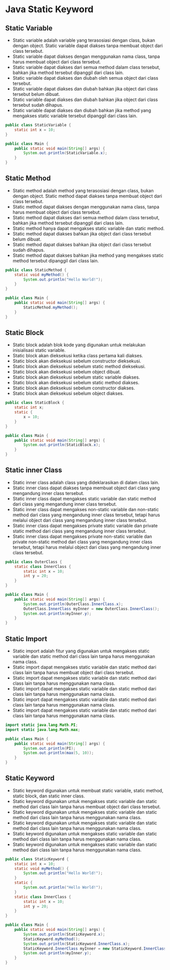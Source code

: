 # Java Static Keyword

## Static Variable

- Static variable adalah variable yang terasosiasi dengan class, bukan dengan object. Static variable dapat diakses tanpa membuat object dari class tersebut.
- Static variable dapat diakses dengan menggunakan nama class, tanpa harus membuat object dari class tersebut.
- Static variable dapat diakses dari semua method dalam class tersebut, bahkan jika method tersebut dipanggil dari class lain.
- Static variable dapat diakses dan diubah oleh semua object dari class tersebut.
- Static variable dapat diakses dan diubah bahkan jika object dari class tersebut belum dibuat.
- Static variable dapat diakses dan diubah bahkan jika object dari class tersebut sudah dihapus.
- Static variable dapat diakses dan diubah bahkan jika method yang mengakses static variable tersebut dipanggil dari class lain. 

```java
public class StaticVariable {
    static int x = 10;
}

public class Main {
    public static void main(String[] args) {
        System.out.println(StaticVariable.x);
    }
}
```

## Static Method

- Static method adalah method yang terasosiasi dengan class, bukan dengan object. Static method dapat diakses tanpa membuat object dari class tersebut.
- Static method dapat diakses dengan menggunakan nama class, tanpa harus membuat object dari class tersebut.
- Static method dapat diakses dari semua method dalam class tersebut, bahkan jika method tersebut dipanggil dari class lain.
- Static method hanya dapat mengakses static variable dan static method.
- Static method dapat diakses bahkan jika object dari class tersebut belum dibuat.
- Static method dapat diakses bahkan jika object dari class tersebut sudah dihapus.
- Static method dapat diakses bahkan jika method yang mengakses static method tersebut dipanggil dari class lain. 

```java
public class StaticMethod {
    static void myMethod() {
        System.out.println("Hello World!");
    }
}

public class Main {
    public static void main(String[] args) {
        StaticMethod.myMethod();
    }
}
```

## Static Block

- Static block adalah blok kode yang digunakan untuk melakukan inisialisasi static variable.
- Static block akan dieksekusi ketika class pertama kali diakses.
- Static block akan dieksekusi sebelum constructor dieksekusi.
- Static block akan dieksekusi sebelum static method dieksekusi.
- Static block akan dieksekusi sebelum object dibuat.
- Static block akan dieksekusi sebelum static variable diakses.
- Static block akan dieksekusi sebelum static method diakses.
- Static block akan dieksekusi sebelum constructor diakses.
- Static block akan dieksekusi sebelum object diakses.

```java
public class StaticBlock {
    static int x;
    static {
        x = 10;
    }
}

public class Main {
    public static void main(String[] args) {
        System.out.println(StaticBlock.x);
    }
}
```

## Static inner Class

- Static inner class adalah class yang dideklarasikan di dalam class lain.
- Static inner class dapat diakses tanpa membuat object dari class yang mengandung inner class tersebut.
- Static inner class dapat mengakses static variable dan static method dari class yang mengandung inner class tersebut.
- Static inner class dapat mengakses non-static variable dan non-static method dari class yang mengandung inner class tersebut, tetapi harus melalui object dari class yang mengandung inner class tersebut.
- Static inner class dapat mengakses private static variable dan private static method dari class yang mengandung inner class tersebut.
- Static inner class dapat mengakses private non-static variable dan private non-static method dari class yang mengandung inner class tersebut, tetapi harus melalui object dari class yang mengandung inner class tersebut.

```java
public class OuterClass {
    static class InnerClass {
        static int x = 10;
        int y = 20;
    }
}

public class Main {
    public static void main(String[] args) {
        System.out.println(OuterClass.InnerClass.x);
        OuterClass.InnerClass myInner = new OuterClass.InnerClass();
        System.out.println(myInner.y);
    }
}
```

## Static Import

- Static import adalah fitur yang digunakan untuk mengakses static variable dan static method dari class lain tanpa harus menggunakan nama class.
- Static import dapat mengakses static variable dan static method dari class lain tanpa harus membuat object dari class tersebut.
- Static import dapat mengakses static variable dan static method dari class lain tanpa harus menggunakan nama class.
- Static import dapat mengakses static variable dan static method dari class lain tanpa harus menggunakan nama class.
- Static import dapat mengakses static variable dan static method dari class lain tanpa harus menggunakan nama class.
- Static import dapat mengakses static variable dan static method dari class lain tanpa harus menggunakan nama class.

```java
import static java.lang.Math.PI;
import static java.lang.Math.max;

public class Main {
    public static void main(String[] args) {
        System.out.println(PI);
        System.out.println(max(5, 10));
    }
}
```

## Static Keyword

- Static keyword digunakan untuk membuat static variable, static method, static block, dan static inner class.
- Static keyword digunakan untuk mengakses static variable dan static method dari class lain tanpa harus membuat object dari class tersebut.
- Static keyword digunakan untuk mengakses static variable dan static method dari class lain tanpa harus menggunakan nama class.
- Static keyword digunakan untuk mengakses static variable dan static method dari class lain tanpa harus menggunakan nama class.
- Static keyword digunakan untuk mengakses static variable dan static method dari class lain tanpa harus menggunakan nama class.
- Static keyword digunakan untuk mengakses static variable dan static method dari class lain tanpa harus menggunakan nama class.

```java
public class StaticKeyword {
    static int x = 10;
    static void myMethod() {
        System.out.println("Hello World!");
    }
    static {
        System.out.println("Hello World!");
    }
    static class InnerClass {
        static int x = 10;
        int y = 20;
    }
}

public class Main {
    public static void main(String[] args) {
        System.out.println(StaticKeyword.x);
        StaticKeyword.myMethod();
        System.out.println(StaticKeyword.InnerClass.x);
        StaticKeyword.InnerClass myInner = new StaticKeyword.InnerClass();
        System.out.println(myInner.y);
    }
}
```
